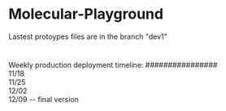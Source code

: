 # Molecular-Playground

Lastest protoypes files are in the branch "dev1"
#

Weekly production deployment timeline:
################
<br>11/18
<br>11/25
<br>12/02
<br>12/09 -- final version
